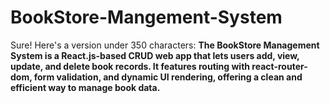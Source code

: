 # BookStore-Mangement-System
Sure! Here's a version under 350 characters:  **The BookStore Management System is a React.js-based CRUD web app that lets users add, view, update, and delete book records. It features routing with react-router-dom, form validation, and dynamic UI rendering, offering a clean and efficient way to manage book data.**
